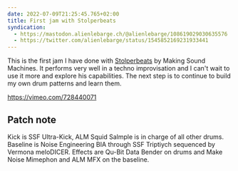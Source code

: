 ```yaml
---
date: 2022-07-09T21:25:45.765+02:00
title: First jam with Stolperbeats
syndication:
  - https://mastodon.alienlebarge.ch/@alienlebarge/108619029030635576
  - https://twitter.com/alienlebarge/status/1545852169231933441
---
```

This is the first jam I have done with [Stolperbeats](https://makingsoundmachines.com/stolperbeats/) by Making Sound Machines. It performs very well in a techno improvisation and I can't wait to use it more and explore his capabilities. The next step is to continue to build my own drum patterns and learn them.

https://vimeo.com/728440071

## Patch note

Kick is SSF Ultra-Kick, ALM Squid Salmple is in charge of all other drums. Baseline is Noise Engineering BIA through SSF Triptiych sequenced by Vermona meloDICER.
Effects are Qu-Bit Data Bender on drums and Make Noise Mimephon and ALM MFX on the baseline.
